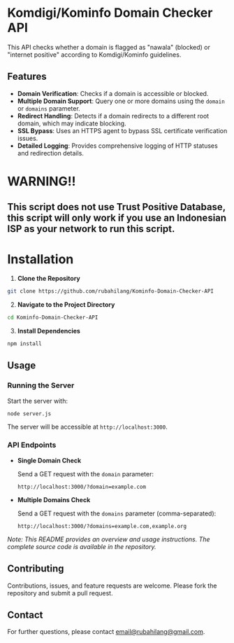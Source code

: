 # Komdigi/Kominfo Domain Checker API

This API checks whether a domain is flagged as "nawala" (blocked) or "internet positive" according to Komdigi/Kominfo guidelines.

## Features

- **Domain Verification**: Checks if a domain is accessible or blocked.
- **Multiple Domain Support**: Query one or more domains using the `domain` or `domains` parameter.
- **Redirect Handling**: Detects if a domain redirects to a different root domain, which may indicate blocking.
- **SSL Bypass**: Uses an HTTPS agent to bypass SSL certificate verification issues.
- **Detailed Logging**: Provides comprehensive logging of HTTP statuses and redirection details.

# WARNING!!
## This script does not use Trust Positive Database, this script will only work if you use an Indonesian ISP as your network to run this script.

# Installation

1. **Clone the Repository**

```sh
git clone https://github.com/rubahilang/Kominfo-Domain-Checker-API
```

2. **Navigate to the Project Directory**

```sh
cd Kominfo-Domain-Checker-API
```

3. **Install Dependencies**

```sh
npm install
```

## Usage

### Running the Server

Start the server with:

```sh
node server.js
```

The server will be accessible at `http://localhost:3000`.

### API Endpoints

- **Single Domain Check**

  Send a GET request with the `domain` parameter:

  `http://localhost:3000/?domain=example.com`

- **Multiple Domains Check**

  Send a GET request with the `domains` parameter (comma-separated):

  `http://localhost:3000/?domains=example.com,example.org`

_Note: This README provides an overview and usage instructions. The complete source code is available in the repository._

## Contributing

Contributions, issues, and feature requests are welcome. Please fork the repository and submit a pull request.

## Contact

For further questions, please contact [email@rubahilang@gmail.com](mailto:rubahilang@gmail.com).
